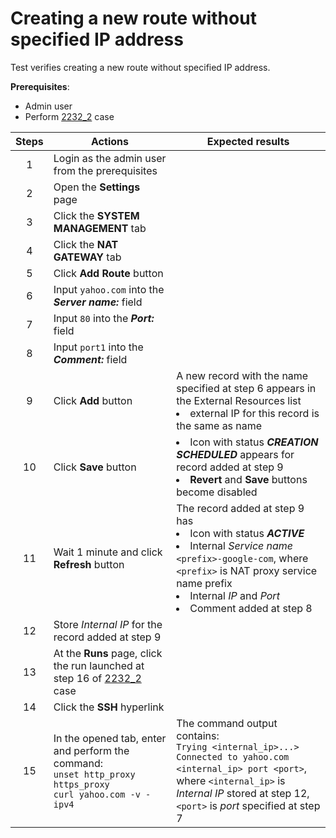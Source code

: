 # Creating a new route without specified IP address

Test verifies creating a new route without specified IP address.

**Prerequisites**:
- Admin user
- Perform [2232_2](2232_2.md) case

| Steps | Actions | Expected results |
| :---: | --- | --- |
| 1 | Login as the admin user from the prerequisites | |
| 2 | Open the **Settings** page | |
| 3 | Click the **SYSTEM MANAGEMENT** tab | |
| 4 | Click the **NAT GATEWAY** tab | |
| 5 | Click **Add Route** button | |
| 6 | Input `yahoo.com` into the ***Server name:*** field | | 
| 7 | Input `80` into the ***Port:*** field | |
| 8 | Input `port1` into the ***Comment:*** field | |
| 9 | Click **Add** button | A new record with the name specified at step 6 appears in the External Resources list <li> external IP for this record is the same as name |
| 10 | Click **Save** button | <li> Icon with status ***CREATION SCHEDULED*** appears for record added at step 9 <li> **Revert** and **Save** buttons become disabled |
| 11 | Wait 1 minute and click **Refresh** button | The record added at step 9 has <li> Icon with status ***ACTIVE*** <li> Internal *Service name* `<prefix>-google-com`, where `<prefix>` is NAT proxy service name prefix <li> Internal *IP* and *Port* <li> Comment added at step 8 |
| 12 | Store *Internal IP* for the record added at step 9 | | 
| 13 | At the **Runs** page, click the run launched at step 16 of [2232_2](2232_2.md) case| | 
| 14 | Click the **SSH** hyperlink | |
| 15 | In the opened tab, enter and perform the command: <br>`unset http_proxy https_proxy` <br> `curl yahoo.com -v -ipv4` | The command output contains: <br> `Trying <internal_ip>...>` <br> `Connected to yahoo.com <internal_ip> port <port>`, <br> where `<internal_ip>` is *Internal IP* stored at step 12, `<port>` is *port* specified at step 7 |
